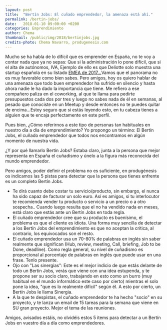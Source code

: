 ```yaml
---
layout: post
title:  "Bertín Jobs: El cuñado emprendedor, la amenaza está ahí."
permalink: /bertin-jobs/
date:   2018-01-10 09:00:00 +0200
categories: Emprendimiento
author: Chema
thumbnail: /public/img/2018/bertinjobs.jpg
credits-photo: Chema Navarro, produgenesis.com
---
```

Mucho se ha habla de lo difícil que es emprender en España, no te voy a contar nada que ya no sepas: Que si la administración lo pone difícil, que si el alta de autónomos, IVA, Ejemplo de ello es que Deliotte solo muestra una startup española en su listado <a href="https://www2.deloitte.com/global/en/pages/technology-media-and-telecommunications/articles/technology-fast-500-emea.html" target="_blank"> EMEA de 2017...</a>Vamos que el panorama no es muy favorable como bien sabes.
Pero amigos,  hoy os quiero hablar de una amenaza que todo buen emprendedor ha sufrido en silencio y hasta ahora nadie le ha dado la importancia que tiene. Me refiero a ese compañero paliza en el coworking, al que te llama para pedirte presupuestos cada dos por tres y luego no sabes nada de él en semanas,  al pesado que conociste en un Meetup y desde entonces no te puedes quitar de encima...Estoy seguro que si estás leyendo esto, en tu cabeza tienes a alguien que te encaja perfectamente en este perfil.

Pues bien, ¿Cómo referirnos a este tipo de personas tan habituales en nuestro día a día de emprendimiento? Yo propongo un término: El Bertín Jobs, el cuñado emprendedor que todos nos encontramos en algún momento de nuestra vida.

¿Y por qué llamarlo Bertín Jobs? Estaba claro, junta a la persona que mejor representa en España el cuñadismo y únelo a la figura más reconocida del mundo emprendedor.

Pero amigos, poder definir el problema no es suficiente, en produgénesis os indicamos las 5 pistas para detectar que la persona que tienes enfrente es un completo Bertín Jobs.

* Te dirá cuanto debe costar tu servicio/producto,  sin embargo,  el nunca ha sido capaz de facturar un solo euro. Así es amigos, si tu interlocutor te recomienda vender tu producto o servicio a un precio o a otro sospecha.. Cuando luego resulta que el no ha vendido nada en meses, está claro que estás ante un Bertín Jobs en toda regla.
* El cuñado emprendedor cree que su producto es buenísimo, el problema es que el cliente es idiota. Una forma muy sencilla de detectar a los Bertín Jobs del emprendimiento es que no aceptan la crítica, al contrario, los equivocados son el resto.
* El cuñado emprendedor usa un 70-80% de palabras en inglés sin saber realmente que significan (Hub, review, meeting, Call,  briefing, Job to be Done, deadline). Como regla general, su nivel de cuñadismo es proporcional al porcentaje de palabras en inglés que puede usar en una frase. Tenlo presente.
* Ojo con "Las sinergias": Este es el mejor indicio de que estás delante de todo un Bertin Jobs, verás que viene con una idea estupenda, y te propone ser su socio claro,  trabajando en esto como un burro (muy habitual en el mundo informático este caso por cierto)  mientras el solo pone la idea, "que es lo realmente difícil" según él. A esto por cierto, un Bertín Jobs le llama Sinergia.
* A la que te despistas, el cuñado emprendedor te ha hecho "socio" en su proyecto, y te lanza un email de 15 tareas para la semana que viene en SU gran proyecto. Mejor el tema de las reuniones.

Amigos, avisados estáis, no olvidéis estos 5 items para detectar a un Bertín Jobs en vuestro día a día como emprendedores.
